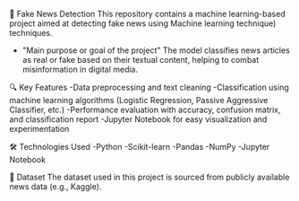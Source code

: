 📰 Fake News Detection
This repository contains a machine learning-based project aimed at detecting fake news using Machine learning technique) techniques. 

- "Main purpose or goal of the project"
The model classifies news articles as real or fake based on their textual content, helping to combat misinformation in digital media.

🔍 Key Features
-Data preprocessing and text cleaning
-Classification using machine learning algorithms (Logistic Regression, Passive Aggressive Classifier, etc.)
-Performance evaluation with accuracy, confusion matrix, and classification report
-Jupyter Notebook for easy visualization and experimentation

🛠️ Technologies Used
-Python
-Scikit-learn
-Pandas
-NumPy
-Jupyter Notebook

📁 Dataset
The dataset used in this project is sourced from publicly available news data (e.g., Kaggle).

